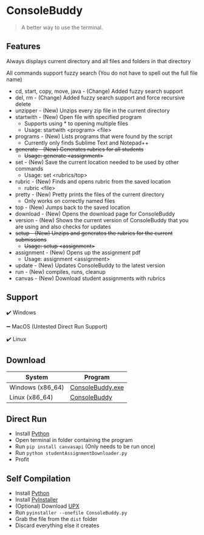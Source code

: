 # ConsoleBuddy

> A better way to use the terminal.

## Features
Always displays current directory and all files and folders in that directory

All commands support fuzzy search (You do not have to spell out the full file name)

- cd, start, copy, move, java - (Change) Added fuzzy search support
- del, rm - (Change) Added fuzzy search support and force recursive delete
- unzipper - (New) Unzips every zip file in the current directory
- startwith - (New) Open file with specified program
  - Supports using * to opening multiple files
  - Usage: startwith \<program\> \<file\>
- programs - (New) Lists programs that were found by the script
  - Currently only finds Sublime Text and Notepad++
- ~~generate - (New) Generates rubrics for all students~~
  - ~~Usage: generate \<assignment\>~~
- set - (New) Save the current location needed to be used by other commands
  - Usage: set \<rubrics/top\>
- rubric - (New) Finds and opens rubric from the saved location
  - rubric \<file\>
- pretty - (New) Pretty prints the files of the current directory
  - Only works on correctly named files
- top - (New) Jumps back to the saved location
- download - (New) Opens the download page for ConsoleBuddy
- version - (New) Shows the current version of ConsoleBuddy that you are using and also checks for updates
- ~~setup - (New) Unzips and generates the rubrics for the current submissions~~
  - ~~Usage: setup \<assignment\>~~
- assignment - (New) Opens up the assignment pdf
  - Usage: assignment \<assignment\>
- update - (New) Updates ConsoleBuddy to the latest version
- run - (New) compiles, runs, cleanup
- canvas - (New) Download student assignments with rubrics

## Support
✔️ Windows

➖ MacOS (Untested Direct Run Support)

✔️ Linux

## Download
| System | Program |
| --- | --- |
| Windows (x86_64) | [ConsoleBuddy.exe](https://github.com/Nexumi/ConsoleBuddy/releases/latest/download/ConsoleBuddy.exe) |
| Linux (x86_64) | [ConsoleBuddy](https://github.com/Nexumi/ConsoleBuddy/releases/latest/download/ConsoleBuddy) | Run `chmod +x ConsoleBuddy`<br>Run `./ConsoleBuddy` |

## Direct Run
- Install [Python](https://www.python.org/)
- Open terminal in folder containing the program
- Run `pip install canvasapi` (Only needs to be run once)
- Run `python studentAssignmentDownloader.py`
- Profit

## Self Compilation
- Install [Python](https://www.python.org/)
- Install [PyInstaller](https://pyinstaller.org/en/stable/)
- (Optional) Download [UPX](https://upx.github.io/)
- Run `pyinstaller --onefile ConsoleBuddy.py`
- Grab the file from the `dist` folder
- Discard everything else it creates
